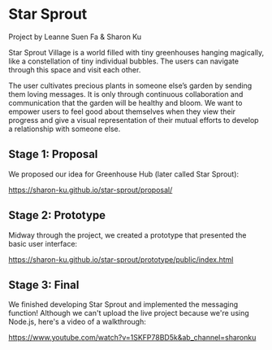 # Star Sprout
 Project by Leanne Suen Fa & Sharon Ku
 
Star Sprout Village is a world filled with tiny greenhouses hanging magically, like a constellation of tiny individual bubbles. The users can navigate through this space and visit each other. 

The user cultivates precious plants in someone else’s garden by sending them loving messages. It is only through continuous collaboration and communication that the garden will be healthy and bloom. We want to empower users to feel good about themselves when they view their progress and give a visual representation of their mutual efforts to develop a relationship with someone else.

## Stage 1: Proposal

We proposed our idea for Greenhouse Hub (later called Star Sprout):

https://sharon-ku.github.io/star-sprout/proposal/

## Stage 2: Prototype

Midway through the project, we created a prototype that presented the basic user interface:

https://sharon-ku.github.io/star-sprout/prototype/public/index.html

## Stage 3: Final

We finished developing Star Sprout and implemented the messaging function! Although we can't upload the live project because we're using Node.js, here's a video of a walkthrough:

https://www.youtube.com/watch?v=1SKFP78BD5k&ab_channel=sharonku
